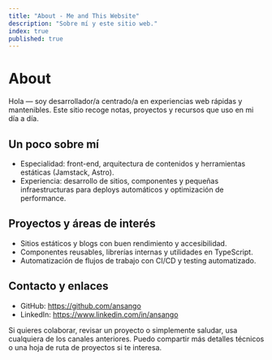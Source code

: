 ```yaml
---
title: "About - Me and This Website"
description: "Sobre mí y este sitio web."
index: true
published: true
---
```


# About

Hola — soy desarrollador/a centrado/a en experiencias web rápidas y mantenibles. Este sitio recoge notas, proyectos y recursos que uso en mi día a día.

## Un poco sobre mí

- Especialidad: front-end, arquitectura de contenidos y herramientas estáticas (Jamstack, Astro).
- Experiencia: desarrollo de sitios, componentes y pequeñas infraestructuras para deploys automáticos y optimización de performance.

## Proyectos y áreas de interés

- Sitios estáticos y blogs con buen rendimiento y accesibilidad.
- Componentes reusables, librerías internas y utilidades en TypeScript.
- Automatización de flujos de trabajo con CI/CD y testing automatizado.

## Contacto y enlaces

- GitHub: https://github.com/ansango
- LinkedIn: https://www.linkedin.com/in/ansango

Si quieres colaborar, revisar un proyecto o simplemente saludar, usa cualquiera de los canales anteriores. Puedo compartir más detalles técnicos o una hoja de ruta de proyectos si te interesa.
